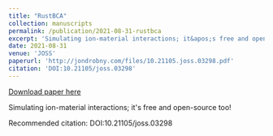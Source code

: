 ```yaml
---
title: "RustBCA"
collection: manuscripts
permalink: /publication/2021-08-31-rustbca
excerpt: 'Simulating ion-material interactions; it&apos;s free and open-source too!'
date: 2021-08-31
venue: 'JOSS'
paperurl: 'http://jondrobny.com/files/10.21105.joss.03298.pdf'
citation: 'DOI:10.21105/joss.03298'
---
```


<a href='http://jondrobny.com/files/10.21105.joss.03298.pdf'>Download paper here</a>

Simulating ion-material interactions; it&apos;s free and open-source too!

Recommended citation: DOI:10.21105/joss.03298
